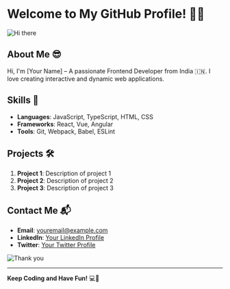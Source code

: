 # Welcome to My GitHub Profile! 🎉✨

![Hi there](https://media.giphy.com/media/l1J9u3TZfpmeDLkD6/giphy.gif)

## About Me 😎
Hi, I'm [Your Name] – A passionate Frontend Developer from India 🇮🇳. I love creating interactive and dynamic web applications. 

## Skills 🚀
- **Languages**: JavaScript, TypeScript, HTML, CSS
- **Frameworks**: React, Vue, Angular
- **Tools**: Git, Webpack, Babel, ESLint

## Projects 🛠️
1. **Project 1**: Description of project 1
2. **Project 2**: Description of project 2
3. **Project 3**: Description of project 3

## Contact Me 📬
- **Email**: youremail@example.com
- **LinkedIn**: [Your LinkedIn Profile](https://linkedin.com/in/yourprofile)
- **Twitter**: [Your Twitter Profile](https://twitter.com/yourprofile)

![Thank you](https://media.giphy.com/media/xTiTnn5aEwDs8UhwpC/giphy.gif)

---

**Keep Coding and Have Fun!** 💻🎉
